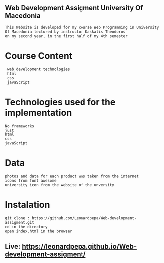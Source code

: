  ## Web Development Assigment University Of Macedonia
 ```terminal
 This Website is developed for my course Web Programming in University Of Macedonia lectured by instructor Kaskalis Theodoros
 on my second year, in the first half of my 4th semester
 ```
 # Course Content
 ```terminal
  web development technologies
  html
  css
  javaScript
  ```
  # Technologies used for the implementation 
  ```terminal
  No frameworks 
  just
  html
  css
  javaScript
  ```
  # Data
  ```terminal
  photos and data for each product was taken from the internet
  icons from font awesome
  university icon from the website of the unversity
  ```
  # Instalation
  ```terminal
  git clone : https://github.com/Leonardpepa/Web-development-assigment.git
  cd in the directory 
  open index.html in the browser
  ```
  
 ## Live: https://leonardpepa.github.io/Web-development-assigment/
